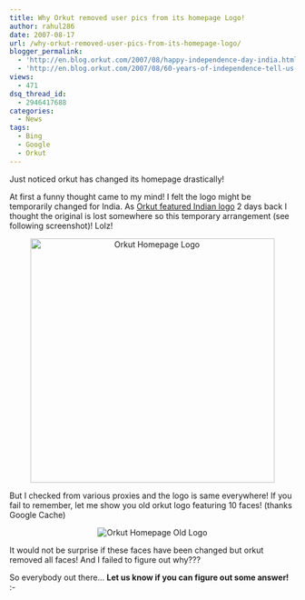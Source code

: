 ```yaml
---
title: Why Orkut removed user pics from its homepage Logo!
author: rahul286
date: 2007-08-17
url: /why-orkut-removed-user-pics-from-its-homepage-logo/
blogger_permalink:
  - 'http://en.blog.orkut.com/2007/08/happy-independence-day-india.html#links'
  - 'http://en.blog.orkut.com/2007/08/60-years-of-independence-tell-us-what.html#links'
views:
  - 471
dsq_thread_id:
  - 2946417688
categories:
  - News
tags:
  - Bing
  - Google
  - Orkut
---
```

Just noticed orkut has changed its homepage drastically!

At first a funny thought came to my mind! I felt the logo might be temporarily changed for India. As <a href="http://devilsworkshop.org/2007/08/13/celebrate-60-years-of-independence-by-telling-orkut-what-do-u-think/" target="_blank">Orkut featured Indian logo</a> 2 days back I thought the original is lost somewhere so this temporary arrangement (see following screenshot)! Lolz!

<div style="text-align: center">
  <img class="wp-image-51356" src="http://cdn.devilsworkshop.org/files/2007/08/orkut-homepage-logo-devils-workshop.JPG" alt="Orkut Homepage Logo" border="0" width="430" />
</div>

But I checked from various proxies and the logo is same everywhere! If you fail to remember, let me show you old orkut logo featuring 10 faces! (thanks Google Cache)

<div style="text-align: center">
  <img src="http://cdn.devilsworkshop.org/files/2007/08/orkut-homepage-old-logo-devils-workshop.JPG" alt="Orkut Homepage Old Logo" border="0" />
</div>

It would not be surprise if these faces have been changed but orkut removed all faces! And I failed to figure out why???

So everybody out there&#8230; **Let us know if you can figure out some answer!** <img src="http://devilsworkshop.org/wp-includes/images/smilies/simple-smile.png" alt=":-)" class="wp-smiley" style="height: 1em; max-height: 1em;" />
